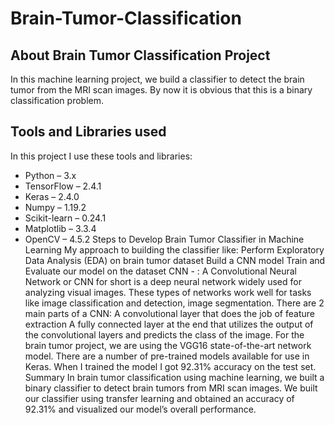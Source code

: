 # Brain-Tumor-Classification
 
## About Brain Tumor Classification Project
In this machine learning project, we build a classifier to detect the brain tumor from the MRI scan images. By now it is obvious that this is a binary classification problem.
## Tools and Libraries used
In this project I use these tools and libraries:
- Python – 3.x
- TensorFlow – 2.4.1
- Keras – 2.4.0
- Numpy – 1.19.2
- Scikit-learn – 0.24.1
- Matplotlib – 3.3.4
- OpenCV – 4.5.2
Steps to Develop Brain Tumor Classifier in Machine Learning
My approach to building the classifier like:
Perform Exploratory Data Analysis (EDA) on brain tumor dataset
Build a CNN model
Train and Evaluate our model on the dataset
CNN - : A Convolutional Neural Network or CNN for short is a deep neural network widely used for analyzing visual images. These types of networks work well for tasks like image classification and detection, image segmentation. There are 2 main parts of a CNN:
A convolutional layer that does the job of feature extraction
A fully connected layer at the end that utilizes the output of the convolutional layers and predicts the class of the image.
For the brain tumor project, we are using the VGG16 state-of-the-art network model. There are a number of pre-trained models available for use in Keras.
When I trained the model I got 92.31% accuracy on the test set.
Summary
In brain tumor classification using machine learning, we built a binary classifier to detect brain tumors from MRI scan images. We built our classifier using transfer learning and obtained an accuracy of 92.31% and visualized our model’s overall performance.
